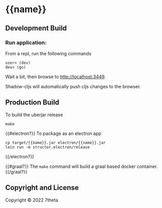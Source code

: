 # {{name}}

## Development Build

### Run application:

From a repl, run the following commands
```
user> (dev)
dev> (go)
```

Wait a bit, then browse to [http://localhost:3449](http://localhost:3449).

Shadow-cljs will automatically push cljs changes to the browser.

## Production Build

To build the uberjar release

```
make
```

{{#electron?}}
To package as an electron app
```
cp target/{{name}}.jar electron/{{name}}.jar
lein run -m structor.electron/release
```
{{/electron?}}

{{#graal?}}
The `make` command will build a graal based docker container.
{{/graal?}}

## Copyright and License

Copyright © 2022 7theta


